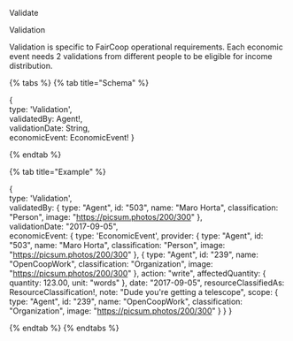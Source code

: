 Validate

Validation

Validation is specific to FairCoop operational requirements. Each economic event needs 2 validations from different people to be eligible for income distribution.

{% tabs %} {% tab title="Schema" %}

{  
  type: 'Validation',  
  validatedBy: Agent!,  
  validationDate: String,  
  economicEvent: EconomicEvent!
}

{% endtab %}

{% tab title="Example" %}

{  
  type: 'Validation',  
  validatedBy: {
    type: "Agent",
    id: "503",
    name: "Maro Horta",
    classification: "Person",
    image: "https://picsum.photos/200/300"
  },  
  validationDate: "2017-09-05",  
  economicEvent: {
    type:  'EconomicEvent',
    provider: {
      type: "Agent",
      id: "503",
      name: "Maro Horta",
      classification: "Person",
      image: "https://picsum.photos/200/300"
    },
    {
      type: "Agent",
      id: "239",
      name: "OpenCoopWork",
      classification: "Organization",
      image: "https://picsum.photos/200/300"
    },
    action:  "write",
    affectedQuantity: {
      quantity: 123.00,
      unit: "words"
    },
    date: "2017-09-05",
    resourceClassifiedAs: ResourceClassification!,
    note: "Dude you're getting a telescope",
    scope: {
      type: "Agent",
      id: "239",
      name: "OpenCoopWork",
      classification: "Organization",
      image: "https://picsum.photos/200/300"
    }
  }
}

{% endtab %} {% endtabs %}
